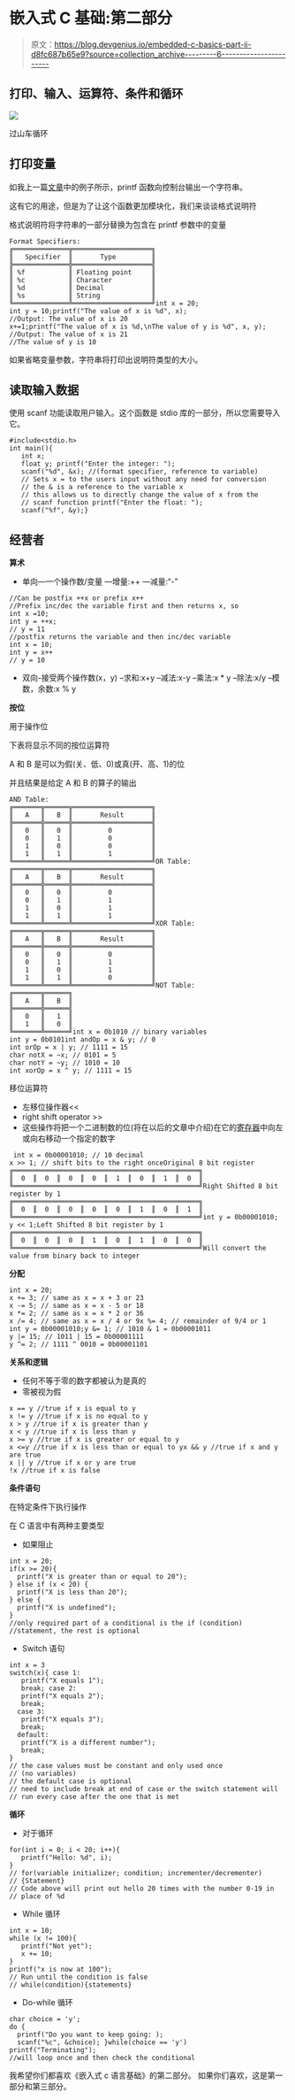 # 嵌入式 C 基础:第二部分

> 原文：<https://blog.devgenius.io/embedded-c-basics-part-ii-d8fc687b65e9?source=collection_archive---------6----------------------->

## 打印、输入、运算符、条件和循环

![](img/813838fd1701125229a68d0c9193a582.png)

过山车循环

## 打印变量

如我上一篇[文章](https://dmarcr1997.medium.com/embedded-c-basics-i-17230dfb70a5)中的例子所示，printf 函数向控制台输出一个字符串。

这有它的用途，但是为了让这个函数更加模块化，我们来谈谈格式说明符

格式说明符将字符串的一部分替换为包含在 printf 参数中的变量

```
Format Specifiers:
╔══════════════╦════════════════════╗
║   Specifier  ║       Type         ║ 
╠══════════════╬════════════════════╣
║ %f           ║ Floating point     ║ 
║ %c           ║ Character          ║ 
║ %d           ║ Decimal            ║ 
║ %s           ║ String             ║
╚══════════════╩════════════════════╝int x = 20;
int y = 10;printf("The value of x is %d", x);
//Output: The value of x is 20
x+=1;printf("The value of x is %d,\nThe value of y is %d", x, y);
//Output: The value of x is 21
//The value of y is 10
```

如果省略变量参数，字符串将打印出说明符类型的大小。

## 读取输入数据

使用 scanf 功能读取用户输入。这个函数是 stdio 库的一部分，所以您需要导入它。

```
#include<stdio.h>
int main(){
   int x;
   float y; printf("Enter the integer: ");
   scanf("%d", &x); //(format specifier, reference to variable)
   // Sets x = to the users input without any need for conversion
   // the & is a reference to the variable x
   // this allows us to directly change the value of x from the 
   // scanf function printf("Enter the float: ");
   scanf("%f", &y);}
```

## 经营者

**算术**

*   单向—一个操作数/变量
    —增量:++
    —减量:“-”

```
//Can be postfix ++x or prefix x++
//Prefix inc/dec the variable first and then returns x, so
int x =10;
int y = ++x;
// y = 11
//postfix returns the variable and then inc/dec variable
int x = 10;
int y = x++
// y = 10
```

*   双向-接受两个操作数(x，y)
    –求和:x+y
    –减法:x-y
    –乘法:x * y
    –除法:x/y
    –模数，余数:x % y

**按位**

用于操作位

下表将显示不同的按位运算符

A 和 B 是可以为假(关、低、0)或真(开、高、1)的位

并且结果是给定 A 和 B 的算子的输出

```
AND Table:
╔═══════╦══════╦════════════════════╗
║   A   ║   B  ║       Result       ║ 
╠═══════╬══════╬════════════════════╣
║   0   ║   0  ║         0          ║ 
║   0   ║   1  ║         0          ║ 
║   1   ║   0  ║         0          ║ 
║   1   ║   1  ║         1          ║
╚═══════╩══════╩════════════════════╝OR Table:
╔═══════╦══════╦════════════════════╗
║   A   ║   B  ║       Result       ║ 
╠═══════╬══════╬════════════════════╣
║   0   ║   0  ║         0          ║ 
║   0   ║   1  ║         1          ║ 
║   1   ║   0  ║         1          ║ 
║   1   ║   1  ║         1          ║
╚═══════╩══════╩════════════════════╝XOR Table:
╔═══════╦══════╦════════════════════╗
║   A   ║   B  ║       Result       ║ 
╠═══════╬══════╬════════════════════╣
║   0   ║   0  ║         0          ║ 
║   0   ║   1  ║         1          ║ 
║   1   ║   0  ║         1          ║ 
║   1   ║   1  ║         0          ║
╚═══════╩══════╩════════════════════╝NOT Table:
╔═══════╦══════╗
║   A   ║   B  ║
╠═══════╬══════╣
║   0   ║   1  ║
║   1   ║   0  ║
╚═══════╩══════╝int x = 0b1010 // binary variables
int y = 0b0101int andOp = x & y; // 0
int orOp = x | y; // 1111 = 15
char notX = ~x; // 0101 = 5
char notY = ~y; // 1010 = 10
int xorOp = x ^ y; // 1111 = 15
```

移位运算符

*   左移位操作器<<
*   right shift operator >>
*   这些操作将把一个二进制数的位(将在以后的文章中介绍)在它的[寄存器](https://chortle.ccsu.edu/assemblytutorial/Chapter-10/ass10_4.html)中向左或向右移动一个指定的数字

```
 int x = 0b00001010; // 10 decimal
x >> 1; // shift bits to the right onceOriginal 8 bit register
╔═══════════════════════════════════════════════╗
║  0  ║  0  ║  0  ║  0  ║  1  ║  0  ║  1  ║  0  ║
╚═══════════════════════════════════════════════╝Right Shifted 8 bit register by 1
╔═══════════════════════════════════════════════╗
║  0  ║  0  ║  0  ║  0  ║  0  ║  1  ║  0  ║  1  ║
╚═══════════════════════════════════════════════╝int y = 0b00001010; 
y << 1;Left Shifted 8 bit register by 1
╔═══════════════════════════════════════════════╗
║  0  ║  0  ║  0  ║  1  ║  0  ║  1  ║  0  ║  0  ║
╚═══════════════════════════════════════════════╝Will convert the value from binary back to integer 
```

**分配**

```
int x = 20;
x += 3; // same as x = x + 3 or 23
x -= 5; // same as x = x - 5 or 18
x *= 2; // same as x = x * 2 or 36
x /= 4; // same as x = x / 4 or 9x %= 4; // remainder of 9/4 or 1
int y = 0b00001010;y &= 1; // 1010 & 1 = 0b00001011
y |= 15; // 1011 | 15 = 0b00001111
y ^= 2; // 1111 ^ 0010 = 0b00001101 
```

**关系和逻辑**

*   任何不等于零的数字都被认为是真的
*   零被视为假

```
x == y //true if x is equal to y
x != y //true if x is no equal to y
x > y //true if x is greater than y
x < y //true if x is less than y
x >= y //true if x is greater or equal to y
x <=y //true if x is less than or equal to yx && y //true if x and y are true
x || y //true if x or y are true
!x //true if x is false
```

**条件语句**

在特定条件下执行操作

在 C 语言中有两种主要类型

*   如果阻止

```
int x = 20;
if(x >= 20){
  printf("X is greater than or equal to 20");
} else if (x < 20) {
  printf("X is less than 20");
} else {
  printf("X is undefined");
}
//only required part of a conditional is the if (condition)
//statement, the rest is optional
```

*   Switch 语句

```
int x = 3
switch(x){ case 1:
   printf("X equals 1");
   break; case 2:
   printf("X equals 2");
   break;
  case 3:
   printf("X equals 3");
   break;
  default:
   printf("X is a different number");
   break;
}
// the case values must be constant and only used once 
// (no variables)
// the default case is optional
// need to include break at end of case or the switch statement will
// run every case after the one that is met
```

**循环**

*   对于循环

```
for(int i = 0; i < 20; i++){
   printf("Hello: %d", i);
} 
// for(variable initializer; condition; incrementer/decrementer)
// {Statement}
// Code above will print out hello 20 times with the number 0-19 in
// place of %d
```

*   While 循环

```
int x = 10;
while (x != 100){
   printf("Not yet");
   x += 10;
}
printf("x is now at 100");
// Run until the condition is false
// while(condition){statements}
```

*   Do-while 循环

```
char choice = 'y';
do {
  printf("Do you want to keep going: );
  scanf("%c", &choice); }while(choice == 'y')
printf("Terminating");
//will loop once and then check the conditional 
```

我希望你们都喜欢《嵌入式 c 语言基础》的第二部分。
如果你们喜欢，这是第一部分和第三部分。